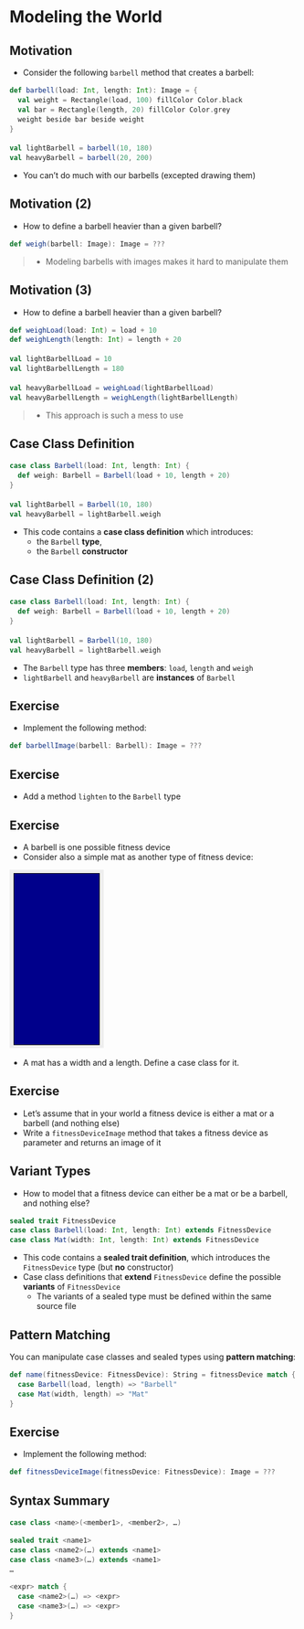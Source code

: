 # Modeling the World

## Motivation

- Consider the following `barbell` method that creates a barbell:

~~~ scala
def barbell(load: Int, length: Int): Image = {
  val weight = Rectangle(load, 100) fillColor Color.black
  val bar = Rectangle(length, 20) fillColor Color.grey
  weight beside bar beside weight
}

val lightBarbell = barbell(10, 180)
val heavyBarbell = barbell(20, 200)
~~~

- You can’t do much with our barbells (excepted drawing them)

## Motivation (2)

- How to define a barbell heavier than a given barbell?

~~~ scala
def weigh(barbell: Image): Image = ???
~~~

> - Modeling barbells with images makes it hard to manipulate them

## Motivation (3)

- How to define a barbell heavier than a given barbell?

~~~ scala
def weighLoad(load: Int) = load + 10
def weighLength(length: Int) = length + 20

val lightBarbellLoad = 10
val lightBarbellLength = 180

val heavyBarbellLoad = weighLoad(lightBarbellLoad)
val heavyBarbellLength = weighLength(lightBarbellLength)
~~~

> - This approach is such a mess to use

## Case Class Definition

~~~ scala
case class Barbell(load: Int, length: Int) {
  def weigh: Barbell = Barbell(load + 10, length + 20)
}

val lightBarbell = Barbell(10, 180)
val heavyBarbell = lightBarbell.weigh
~~~

- This code contains a **case class definition** which introduces:
    - the `Barbell` **type**,
    - the `Barbell` **constructor**

## Case Class Definition (2)

~~~ scala
case class Barbell(load: Int, length: Int) {
  def weigh: Barbell = Barbell(load + 10, length + 20)
}

val lightBarbell = Barbell(10, 180)
val heavyBarbell = lightBarbell.weigh
~~~

- The `Barbell` type has three **members**: `load`, `length` and `weigh`
- `lightBarbell` and `heavyBarbell` are **instances** of `Barbell`

## Exercise

- Implement the following method:

~~~ scala
def barbellImage(barbell: Barbell): Image = ???
~~~

## Exercise

- Add a method `lighten` to the `Barbell` type

## Exercise

- A barbell is one possible fitness device
- Consider also a simple mat as another type of fitness device:

![](mat.png)

- A mat has a width and a length. Define a case class for it.

## Exercise

- Let’s assume that in your world a fitness device is either a mat or a barbell (and nothing else)
- Write a `fitnessDeviceImage` method that takes a fitness device as parameter and returns an image of it

## Variant Types

- How to model that a fitness device can either be a mat or be a barbell, and nothing else?

~~~ scala
sealed trait FitnessDevice
case class Barbell(load: Int, length: Int) extends FitnessDevice
case class Mat(width: Int, length: Int) extends FitnessDevice
~~~

- This code contains a **sealed trait definition**, which introduces the `FitnessDevice` type (but **no** constructor)
- Case class definitions that **extend** `FitnessDevice` define the possible **variants** of `FitnessDevice`
    - The variants of a sealed type must be defined within the same source file

## Pattern Matching

You can manipulate case classes and sealed types using **pattern matching**:

~~~ scala
def name(fitnessDevice: FitnessDevice): String = fitnessDevice match {
  case Barbell(load, length) => "Barbell"
  case Mat(width, length) => "Mat"
}
~~~

## Exercise

- Implement the following method:

~~~ scala
def fitnessDeviceImage(fitnessDevice: FitnessDevice): Image = ???
~~~

## Syntax Summary

~~~ scala
case class <name>(<member1>, <member2>, …)
~~~

~~~ scala
sealed trait <name1>
case class <name2>(…) extends <name1>
case class <name3>(…) extends <name1>
…
~~~

~~~ scala
<expr> match {
  case <name2>(…) => <expr>
  case <name3>(…) => <expr>
}
~~~
